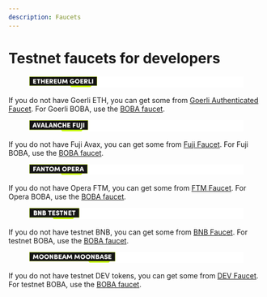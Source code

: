 ```yaml
---
description: Faucets
---
```


# Testnet faucets for developers

<figure><img src="../../.gitbook/assets/Artboard 1 (15).png" alt=""><figcaption></figcaption></figure>

If you do not have Goerli ETH, you can get some from [Goerli Authenticated Faucet](https://faucetlink.to/goerli). For Goerli BOBA, use the [BOBA faucet](https://gateway.goerli.boba.network/wallet).



<figure><img src="../../.gitbook/assets/Artboard 2 (9).png" alt=""><figcaption></figcaption></figure>

If you do not have Fuji Avax, you can get some from [Fuji Faucet](https://faucet.avax.network). For Fuji BOBA, use the [BOBA faucet](https://gateway.testnet.avax.boba.network/wallet).



<figure><img src="../../.gitbook/assets/Artboard 3 (7).png" alt=""><figcaption></figcaption></figure>

If you do not have Opera FTM, you can get some from [FTM Faucet](https://faucet.fantom.network/). For Opera BOBA, use the [BOBA faucet](https://gateway.testnet.bobaopera.boba.network/wallet).



<figure><img src="../../.gitbook/assets/Artboard 4 (1) (2).png" alt=""><figcaption></figcaption></figure>

If you do not have testnet BNB, you can get some from [BNB Faucet](https://testnet.binance.org/faucet-smart). For testnet BOBA, use the [BOBA faucet](https://gateway.testnet.bnb.boba.network/wallet).



<figure><img src="../../.gitbook/assets/Artboard 5 (7).png" alt=""><figcaption></figcaption></figure>

If you do not have testnet DEV tokens, you can get some from [DEV Faucet](https://apps.moonbeam.network/moonbase-alpha/faucet/). For testnet BOBA, use the [BOBA faucet](https://gateway.bobabase.boba.network/wallet).
